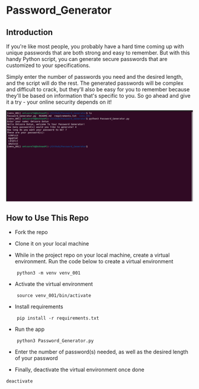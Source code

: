# Password_Generator

## Introduction

If you're like most people, you probably have a hard time coming up with unique passwords that are both strong and easy to remember. But with this handy Python script, you can generate secure passwords that are customized to your specifications. 

Simply enter the number of passwords you need and the desired length, and the script will do the rest. The generated passwords will be complex and difficult to crack, but they'll also be easy for you to remember because they'll be based on information that's specific to you. So go ahead and give it a try - your online security depends on it!

![Image!](Images/image_001.png)

## How to Use This Repo

- Fork the repo

- Clone it on your local machine

- While in the project repo on your local machine, create a virtual environment. Run the code below to create a virtual environment
```
	python3 -m venv venv_001
```
- Activate the virtual environment
```
	source venv_001/bin/activate
```
- Install requirements
```
	pip install -r requirements.txt
```
- Run the app
```
	python3 Password_Generator.py
```
- Enter the number of password(s) needed, as well as the desired length of your password

- Finally, deactivate the virtual environment once done 
```
deactivate
```
